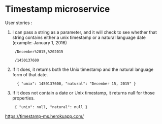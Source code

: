 #  Timestamp microservice

User stories :

1. I can pass a string as a parameter, and it will check to see whether that string contains either a unix timestamp or a natural language date (example: January 1, 2016)

        /December%2015,%202015

    <!-- -->

        /1450137600

2. If it does, it returns both the Unix timestamp and the natural language form of that date.

         { "unix": 1450137600, "natural": "December 15, 2015" } 

3. If it does not contain a date or Unix timestamp, it returns null for those properties.

        { "unix": null, "natural": null }

https://timestamp-ms.herokuapp.com/